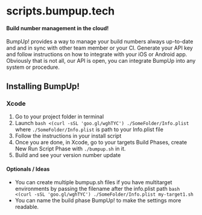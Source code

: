 # scripts.bumpup.tech
#### Build number management in the cloud!
BumpUp! provides a way to manage your build numbers always up-to-date and and in sync with other team member or your CI. Generate your API key and follow instructions on how to integrate with your iOS or Android app. Obviously that is not all, our API is open, you can integrate BumpUp into any system or procedure.

## Installing BumpUp!

### Xcode
1) Go to your project folder in terminal
2) Launch `bash <(curl -sSL 'goo.gl/wghTYC') ./SomeFolder/Info.plist` where `./SomeFolder/Info.plist` is path to your Info.plist file
3) Follow the instructions in your install script
4) Once you are done, in Xcode, go to your targets Build Phases, create New Run Script Phase with `./bumpup.sh` in it.
5) Build and see your version number update

#### Optionals / Ideas
* You can create multiple bumpup.sh files if you have multitarget environments by passing the filename after the info.plist path `bash <(curl -sSL 'goo.gl/wghTYC') ./SomeFolder/Info.plist my-target1.sh`
* You can name the build phase BumpUp! to make the settings more readable.


